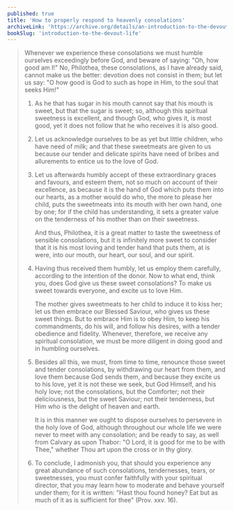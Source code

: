 ```yaml
---
published: true
title: 'How to properly respond to heavenly consolations'
archiveLink: 'https://archive.org/details/an-introduction-to-the-devout-life/page/248?view=theater'
bookSlug: 'introduction-to-the-devout-life'
---
```


> Whenever we experience these consolations we must humble ourselves exceedingly before God, and beware of saying: "Oh, how good am I!" No, Philothea, these consolations, as I have already said, cannot make us the better: devotion does not consist in them; but let us say: "O how good is God to such as hope in Him, to the soul that seeks Him!"
>
> 1. As he that has sugar in his mouth cannot say that his mouth is sweet, but that the sugar is sweet; so, although this spiritual sweetness is excellent, and though God, who gives it, is most good, yet it does not follow that he who receives it is also good.
>
> 2. Let us acknowledge ourselves to be as yet but little children, who have need of milk; and that these sweetmeats are given to us because our tender and delicate spirits have need of bribes and allurements to entice us to the love of God.
>
> 3. Let us afterwards humbly accept of these extraordinary graces and favours, and esteem them, not so much on account of their excellence, as because it is the hand of God which puts them into our hearts, as a mother would do who, the more to please her child, puts the sweetmeats into its mouth with her own hand, one by one; for if the child has understanding, it sets a greater value on the tenderness of his mother than on their sweetness.
>
>    And thus, Philothea, it is a great matter to taste the sweetness of sensible consolations, but it is infinitely more sweet to consider that it is his most loving and tender hand that puts them, at is were, into our mouth, our heart, our soul, and our spirit.
>
> 4. Having thus received them humbly, let us employ them carefully, according to the intention of the donor. Now to what end, think you, does God give us these sweet consolations? To make us sweet towards everyone, and excite us to love Him.
>
>    The mother gives sweetmeats to her child to induce it to kiss her; let us then embrace our Blessed Saviour, who gives us these sweet things. But to embrace Him is to obey Him, to keep his commandments, do his will, and follow his desires, with a tender obedience and fidelity. Whenever, therefore, we receive any spiritual consolation, we must be more diligent in doing good and in humbling ourselves.
>
> 5. Besides all this, we must, from time to time, renounce those sweet and tender consolations, by withdrawing our heart from them, and love them because God sends them, and because they excite us to his love, yet it is not these we seek, but God Himself, and his holy love; not the consolations, but the Comforter; not their deliciousness, but the sweet Saviour; not their tenderness, but Him who is the delight of heaven and earth.
>
>    It is in this manner we ought to dispose ourselves to persevere in the holy love of God, although throughout our whole life we were never to meet with any consolation; and be ready to say, as well from Calvary as upon Thabor: "O Lord, it is good for me to be with Thee," whether Thou art upon the cross or in thy glory.
>
> 6. To conclude, I admonish you, that should you experience any great abundance of such consolations, tendernesses, tears, or sweetnesses, you must confer faithfully with your spiritual director, that you may learn how to moderate and behave yourself under them; for it is written: "Hast thou found honey? Eat but as much of it as is sufficient for thee" (Prov. xxv. 16).